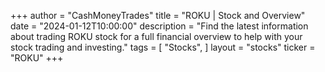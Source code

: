 +++
author = "CashMoneyTrades"
title = "ROKU | Stock and Overview"
date = "2024-01-12T10:00:00"
description = "Find the latest information about trading ROKU stock for a full financial overview to help with your stock trading and investing."
tags = [
   "Stocks",
]
layout = "stocks"
ticker = "ROKU"
+++
